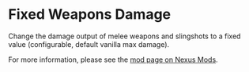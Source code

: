 # Fixed Weapons Damage

Change the damage output of melee weapons and slingshots to a fixed value (configurable, default vanilla max damage).

For more information, please see the [mod page on Nexus Mods](https://www.nexusmods.com/stardewvalley/mods/19896).